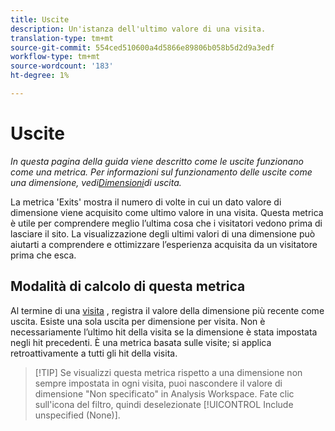 ```yaml
---
title: Uscite
description: Un'istanza dell'ultimo valore di una visita.
translation-type: tm+mt
source-git-commit: 554ced510600a4d5866e89806b058b5d2d9a3edf
workflow-type: tm+mt
source-wordcount: '183'
ht-degree: 1%

---
```



# Uscite

*In questa pagina della guida viene descritto come le uscite funzionano come una metrica. Per informazioni sul funzionamento delle uscite come una dimensione, vedi[Dimensioni](../dimensions/exit-dimensions.md)di uscita.*

La metrica &#39;Exits&#39; mostra il numero di volte in cui un dato valore di dimensione viene acquisito come ultimo valore in una visita. Questa metrica è utile per comprendere meglio l’ultima cosa che i visitatori vedono prima di lasciare il sito. La visualizzazione degli ultimi valori di una dimensione può aiutarti a comprendere e ottimizzare l’esperienza acquisita da un visitatore prima che esca.

## Modalità di calcolo di questa metrica

Al termine di una [visita](visits.md) , registra il valore della dimensione più recente come uscita. Esiste una sola uscita per dimensione per visita. Non è necessariamente l’ultimo hit della visita se la dimensione è stata impostata negli hit precedenti. È una metrica basata sulle visite; si applica retroattivamente a tutti gli hit della visita.

>[!TIP] Se visualizzi questa metrica rispetto a una dimensione non sempre impostata in ogni visita, puoi nascondere il valore di dimensione &quot;Non specificato&quot; in Analysis Workspace. Fate clic sull&#39;icona del filtro, quindi deselezionate [!UICONTROL Include unspecified (None)].
